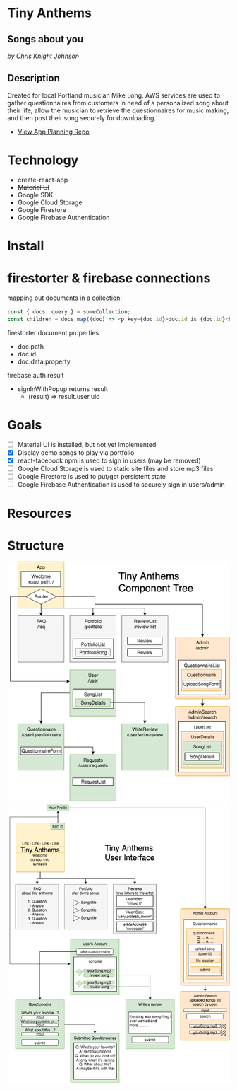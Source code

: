 # Tiny Anthems
## Songs about you

*by Chris Knight Johnson*

## Description
Created for local Portland musician Mike Long. AWS services are used to gather questionnaires from customers in need of a personalized song about their life, allow the musician to retrieve the questionnaires for music making, and then post their song securely for downloading.

* [View App Planning Repo](https://github.com/ckjpdx/tiny-anthems-planning)

# Technology
* create-react-app
* ~~Material UI~~
* Google SDK
* Google Cloud Storage
* Google Firestore
* Google Firebase Authentication

# Install

# firestorter & firebase connections
mapping out documents in a collection:
```javascript
const { docs, query } = someCollection;
const children = docs.map((doc) => <p key={doc.id}>doc.id is {doc.id}<br/>doc.data.name is {doc.data.name}</p>);
```
firestorter document properties
* doc.path
* doc.id
* doc.data.property

firebase.auth result
* signInWithPopup returns result
  * (result) => result.user.uid

# Goals
- [ ] Material UI is installed, but not yet implemented
- [x] Display demo songs to play via portfolio
- [x] react-facebook npm is used to sign in users (may be removed)
- [ ] Google Cloud Storage is used to static site files and store mp3 files
- [ ] Google Firestore is used to put/get persistent state
- [ ] Google Firebase Authentication is used to securely sign in users/admin

# Resources

# Structure
![components tree](tiny-anthems-components4.png)
![interface tree](tiny-anthems-interface3.png)
